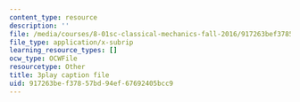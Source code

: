```yaml
---
content_type: resource
description: ''
file: /media/courses/8-01sc-classical-mechanics-fall-2016/917263bef37857bd94ef67692405bcc9_ErlP_SBcA1s.vtt
file_type: application/x-subrip
learning_resource_types: []
ocw_type: OCWFile
resourcetype: Other
title: 3play caption file
uid: 917263be-f378-57bd-94ef-67692405bcc9
---
```

